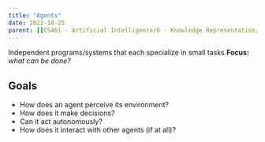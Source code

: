```yaml
---
title: "Agents"
date: 2022-10-25
parent: [[CS461 - Artificial Intelligence/6 - Knowledge Representation/Overview]]
---
```


Independent programs/systems that each specialize in small tasks
**Focus:** *what can be done?*

## Goals
* How does an agent perceive its environment?
* How does it make decisions?
* Can it act autonomously?
* How does it interact with other agents (if at all)?

